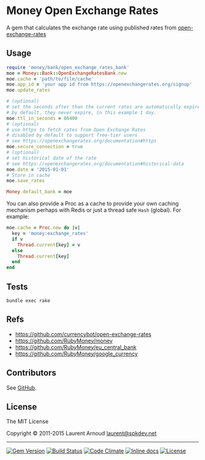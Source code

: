# Money Open Exchange Rates

A gem that calculates the exchange rate using published rates from
[open-exchange-rates](https://openexchangerates.org/)

## Usage

~~~ ruby
require 'money/bank/open_exchange_rates_bank'
moe = Money::Bank::OpenExchangeRatesBank.new
moe.cache = 'path/to/file/cache'
moe.app_id = 'your app id from https://openexchangerates.org/signup'
moe.update_rates

# (optional)
# set the seconds after than the current rates are automatically expired
# by default, they never expire, in this example 1 day.
moe.ttl_in_seconds = 86400
# (optional)
# use https to fetch rates from Open Exchange Rates
# disabled by default to support free-tier users
# see https://openexchangerates.org/documentation#https
moe.secure_connection = true
# (optional)
# set historical date of the rate
# see https://openexchangerates.org/documentation#historical-data
moe.date = '2015-01-01'
# Store in cache
moe.save_rates

Money.default_bank = moe
~~~

You can also provide a Proc as a cache to provide your own caching mechanism
perhaps with Redis or just a thread safe `Hash` (global). For example:

~~~ ruby
moe.cache = Proc.new do |v|
  key = 'money:exchange_rates'
  if v
    Thread.current[key] = v
  else
    Thread.current[key]
  end
end
~~~

## Tests

~~~
bundle exec rake
~~~

## Refs

* <https://github.com/currencybot/open-exchange-rates>
* <https://github.com/RubyMoney/money>
* <https://github.com/RubyMoney/eu_central_bank>
* <https://github.com/RubyMoney/google_currency>

## Contributors

See [GitHub](https://github.com/spk/money-open-exchange-rates/graphs/contributors).

## License

The MIT License

Copyright © 2011-2015 Laurent Arnoud <laurent@spkdev.net>

---
[![Gem Version](https://badge.fury.io/rb/money-open-exchange-rates.svg)](https://rubygems.org/gems/money-open-exchange-rates)
[![Build Status](https://secure.travis-ci.org/spk/money-open-exchange-rates.svg?branch=master)](https://travis-ci.org/spk/money-open-exchange-rates)
[![Code Climate](http://img.shields.io/codeclimate/github/spk/money-open-exchange-rates.svg)](https://codeclimate.com/github/spk/money-open-exchange-rates)
[![Inline docs](http://inch-ci.org/github/spk/money-open-exchange-rates.svg?branch=master)](http://inch-ci.org/github/spk/money-open-exchange-rates)
[![License](https://img.shields.io/github/license/spk/money-open-exchange-rates.svg)](http://opensource.org/licenses/MIT)
